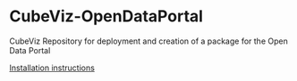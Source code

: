 CubeViz-OpenDataPortal
======================

CubeViz Repository for deployment and creation of a package for the Open Data Portal

[Installation instructions](https://github.com/AKSW/CubeViz-OpenDataPortal/wiki/Installation-from-Source)
